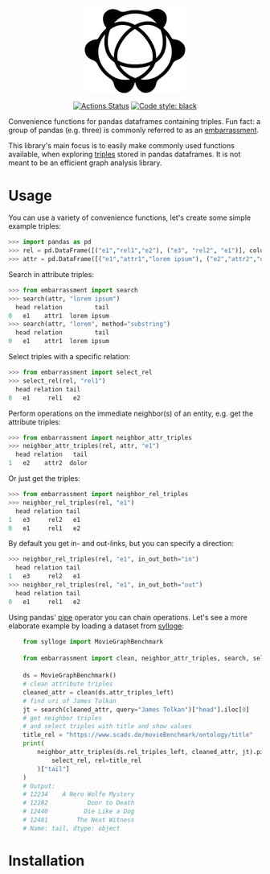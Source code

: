 <p align="center">
<img src="https://github.com/dobraczka/embarrassment/raw/main/docs/logo.png" alt="kiez logo", width=200/>
</p>
<p align="center">
<a href="https://github.com/dobraczka/embarrassment/actions/workflows/main.yml"><img alt="Actions Status" src="https://github.com/dobraczka/embarrassment/actions/workflows/main.yml/badge.svg?branch=main"></a>
<a href="https://github.com/psf/black"><img alt="Code style: black" src="https://img.shields.io/badge/code%20style-black-000000.svg"></a>
</p>

Convenience functions for pandas dataframes containing triples. Fun fact: a group of pandas (e.g. three) is commonly referred to as an [embarrassment](https://www.zmescience.com/feature-post/what-is-a-group-of-pandas-called-its-surprisingly-complicated/).

This library's main focus is to easily make commonly used functions available, when exploring [triples](https://en.wikipedia.org/wiki/Semantic_triple) stored in pandas dataframes. It is not meant to be an efficient graph analysis library.

Usage
=====
You can use a variety of convenience functions, let's create some simple example triples:
```python
>>> import pandas as pd
>>> rel = pd.DataFrame([("e1","rel1","e2"), ("e3", "rel2", "e1")], columns=["head","relation","tail"])
>>> attr = pd.DataFrame([("e1","attr1","lorem ipsum"), ("e2","attr2","dolor")], columns=["head","relation","tail"])
```
Search in attribute triples:
```python
>>> from embarrassment import search
>>> search(attr, "lorem ipsum")
  head relation         tail
0   e1    attr1  lorem ipsum
>>> search(attr, "lorem", method="substring")
  head relation         tail
0   e1    attr1  lorem ipsum
```
Select triples with a specific relation:
```python
>>> from embarrassment import select_rel
>>> select_rel(rel, "rel1")
  head relation tail
0   e1     rel1   e2
```
Perform operations on the immediate neighbor(s) of an entity, e.g. get the attribute triples:
```python
>>> from embarrassment import neighbor_attr_triples
>>> neighbor_attr_triples(rel, attr, "e1")
  head relation   tail
1   e2    attr2  dolor
```
Or just get the triples:
```python
>>> from embarrassment import neighbor_rel_triples
>>> neighbor_rel_triples(rel, "e1")
  head relation tail
1   e3     rel2   e1
0   e1     rel1   e2
```
By default you get in- and out-links, but you can specify a direction:
```python
>>> neighbor_rel_triples(rel, "e1", in_out_both="in")
  head relation tail
1   e3     rel2   e1
>>> neighbor_rel_triples(rel, "e1", in_out_both="out")
  head relation tail
0   e1     rel1   e2
```

Using pandas' [pipe](https://pandas.pydata.org/pandas-docs/stable/reference/api/pandas.DataFrame.pipe.html) operator you can chain operations.
Let's see a more elaborate example by loading a dataset from [sylloge](https://github.com/dobraczka/sylloge):

```python
    from sylloge import MovieGraphBenchmark

    from embarrassment import clean, neighbor_attr_triples, search, select_rel

    ds = MovieGraphBenchmark()
    # clean attribute triples
    cleaned_attr = clean(ds.attr_triples_left)
    # find uri of James Tolkan
    jt = search(cleaned_attr, query="James Tolkan")["head"].iloc[0]
    # get neighbor triples
    # and select triples with title and show values
    title_rel = "https://www.scads.de/movieBenchmark/ontology/title"
    print(
        neighbor_attr_triples(ds.rel_triples_left, cleaned_attr, jt).pipe(
            select_rel, rel=title_rel
        )["tail"]
    )
    # Output:
    # 12234    A Nero Wolfe Mystery
    # 12282           Door to Death
    # 12440          Die Like a Dog
    # 12461        The Next Witness
    # Name: tail, dtype: object
```


Installation
============
